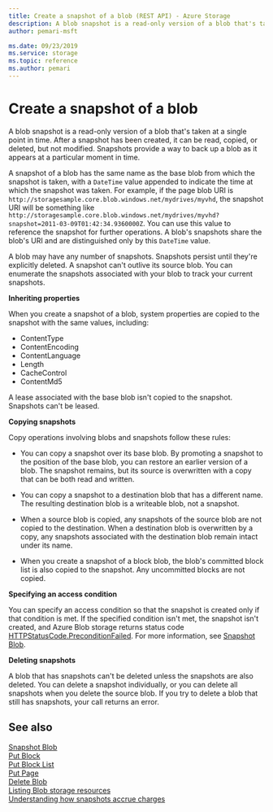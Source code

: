```yaml
---
title: Create a snapshot of a blob (REST API) - Azure Storage
description: A blob snapshot is a read-only version of a blob that's taken at a point in time. Once a snapshot has been created, it can be read, copied, or deleted, but not modified. Snapshots provide a way to back up a blob as it appears at a moment in time. 
author: pemari-msft

ms.date: 09/23/2019
ms.service: storage
ms.topic: reference
ms.author: pemari
---
```


# Create a snapshot of a blob

A blob snapshot is a read-only version of a blob that's taken at a single point in time. After a snapshot has been created, it can be read, copied, or deleted, but not modified. Snapshots provide a way to back up a blob as it appears at a particular moment in time.
  
 A snapshot of a blob has the same name as the base blob from which the snapshot is taken, with a `DateTime` value appended to indicate the time at which the snapshot was taken. For example, if the page blob URI is `http://storagesample.core.blob.windows.net/mydrives/myvhd`, the snapshot URI will be something like `http://storagesample.core.blob.windows.net/mydrives/myvhd?snapshot=2011-03-09T01:42:34.9360000Z`. You can use this value to reference the snapshot for further operations. A blob's snapshots share the blob's URI and are distinguished only by this `DateTime` value.  
  
 A blob may have any number of snapshots. Snapshots persist until they're explicitly deleted. A snapshot can't outlive its source blob. You can enumerate the snapshots associated with your blob to track your current snapshots.  
  
 **Inheriting properties**  
  
 When you create a snapshot of a blob, system properties are copied to the snapshot with the same values, including:
 
 - ContentType
 - ContentEncoding
 - ContentLanguage
 - Length
 - CacheControl
 - ContentMd5
 
  A lease associated with the base blob isn't copied to the snapshot. Snapshots can't be leased.  
  
 **Copying snapshots**  
  
 Copy operations involving blobs and snapshots follow these rules:  
  
-   You can copy a snapshot over its base blob. By promoting a snapshot to the position of the base blob, you can restore an earlier version of a blob. The snapshot remains, but its source is overwritten with a copy that can be both read and written.  
  
-   You can copy a snapshot to a destination blob that has a different name. The resulting destination blob is a writeable blob, not a snapshot.  
  
-   When a source blob is copied, any snapshots of the source blob are not copied to the destination. When a destination blob is overwritten by a copy, any snapshots associated with the destination blob remain intact under its name.  
  
-   When you create a snapshot of a block blob, the blob's committed block list is also copied to the snapshot. Any uncommitted blocks are not copied.  
  
 **Specifying an access condition**  
  
 You can specify an access condition so that the snapshot is created only if that condition is met. If the specified condition isn't met, the snapshot isn't created, and Azure Blob storage returns status code [HTTPStatusCode.PreconditionFailed](https://msdn.microsoft.com/library/system.net.httpstatuscode.aspx). For more information, see [Snapshot Blob](Snapshot-Blob.md).
  
 **Deleting snapshots**  
  
 A blob that has snapshots can't be deleted unless the snapshots are also deleted. You can delete a snapshot individually, or you can delete all snapshots when you delete the source blob. If you try to delete a blob that still has snapshots, your call returns an error.

## See also
  
 [Snapshot Blob](Snapshot-Blob.md)   
 [Put Block](Put-Block.md)   
 [Put Block List](Put-Block-List.md)   
 [Put Page](Put-Page.md)   
 [Delete Blob](Delete-Blob.md)   
 [Listing Blob storage resources](Enumerating-Blob-Resources.md)  
 [Understanding how snapshots accrue charges](Understanding-How-Snapshots-Accrue-Charges.md)
